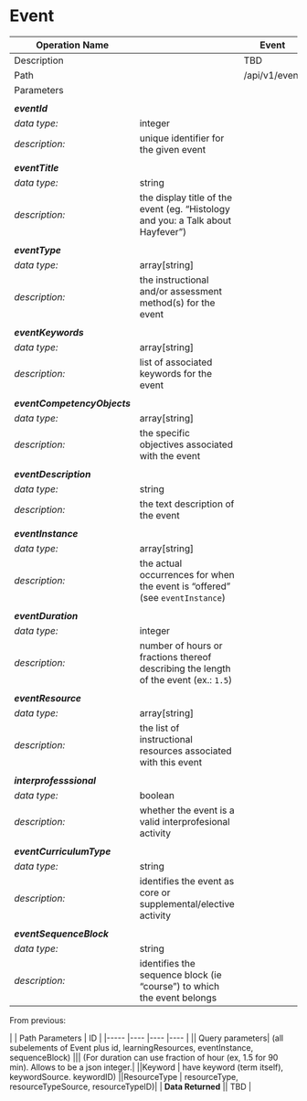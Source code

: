 # Event #

|Operation Name || Event |
|-------------- |----------|----------- |
|Description || TBD |
|Path       || /api/v1/event |
| Parameters ||
||
| _**eventId**_
| *data type:*| integer
| *description:*| unique identifier for the given event
||
|**_eventTitle_**
|*data type:*| string
|*description:*| the display title of the event (eg. “Histology and you: a Talk about Hayfever”)
||
|**_eventType_**
|*data type:* |array[string]
|*description:* |the instructional and/or assessment method(s) for the event
||
|**_eventKeywords_**
|*data type:*| array[string]
|*description:*| list of associated keywords for the event
||
|**_eventCompetencyObjects_**
|*data type:*| array[string]
|*description:*| the specific objectives associated with the event
||
|**_eventDescription_**
|*data type:*| string
|*description:*| the text description of the event
||
|**_eventInstance_**
|*data type:*| array[string]
|*description:*| the actual occurrences for when the event is “offered” (see `eventInstance`)
||
|**_eventDuration_**
|*data type:*| integer
|*description:*| number of hours or fractions thereof describing the length of the event (ex.: `1.5`)
||
|**_eventResource_**
|*data type:*| array[string]
|*description:*| the list of instructional resources associated with this event
||
|**_interprofesssional_**
|*data type:*| boolean
|*description:*| whether the event is a valid interprofesional activity
||
|**_eventCurriculumType_**
|*data type:*| string
|*description:*| identifies the event as core or supplemental/elective activity
||
|**_eventSequenceBlock_**
|*data type:*| string
|*description:*| identifies the sequence block (ie “course”) to which the event belongs|

From previous:

| | Path Parameters | ID |
|----- |---- |---- |---- |
|| Query parameters| (all subelements of Event plus id, learningResources, eventInstance, sequenceBlock)
||| (For duration can use fraction of hour (ex, 1.5 for 90 min). Allows to be a json integer.|
||Keyword | have keyword (term itself), keywordSource. keywordID)
||ResourceType | resourceType, resourceTypeSource, resourceTypeID)|
| **Data Returned** || TBD |




